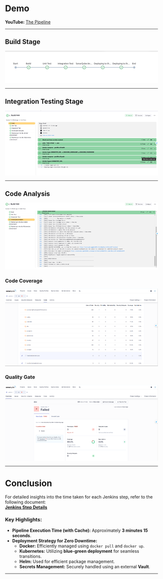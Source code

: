 
# Demo

**YouTube:** [The Pipeline](https://www.youtube.com/watch?v=_quZB0embzc&feature=youtu.be)

---

## Build Stage

![Overview](./docs/overview.png)

---

## Integration Testing Stage

![Overview](./docs/overview2.png)

---

## Code Analysis

![Code Analysis](./docs/code-analysis.png)

### Code Coverage

![Code Coverage](./docs/code-coverage.png)

### Quality Gate

![Quality Gate](./docs/quality-gate.png)

---

# Conclusion

For detailed insights into the time taken for each Jenkins step, refer to the following document:  
**[Jenkins Step Details](./docs/jenkins-detail-steps.pdf)**

### Key Highlights:
- **Pipeline Execution Time (with Cache):** Approximately **3 minutes 15 seconds**.
- **Deployment Strategy for Zero Downtime:**
  - **Docker:** Efficiently managed using `docker pull` and `docker up`.
  - **Kubernetes:** Utilizing **blue-green deployment** for seamless transitions.
  - **Helm:** Used for efficient package management.
  - **Secrets Management:** Securely handled using an external **Vault**.

---